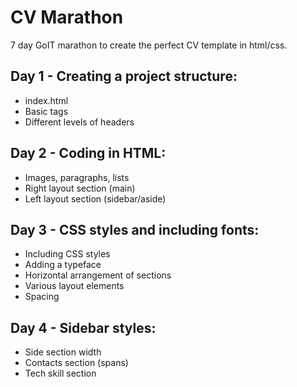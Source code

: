 # CV Marathon

7 day GoIT marathon to create the perfect CV template in html/css.

## Day 1 - Creating a project structure:

- index.html
- Basic tags
- Different levels of headers

## Day 2 - Coding in HTML:

- Images, paragraphs, lists
- Right layout section (main)
- Left layout section (sidebar/aside)

## Day 3 - CSS styles and including fonts:

- Including CSS styles
- Adding a typeface
- Horizontal arrangement of sections
- Various layout elements
- Spacing

## Day 4 - Sidebar styles:

- Side section width
- Contacts section (spans)
- Tech skill section
